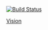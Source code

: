 [![Build Status](https://github.com/ericminio/yop-scheduling/actions/workflows/tests.yml/badge.svg)](https://github.com/ericminio/yop-scheduling/actions)

[Vision](about/1.vision.feature)
